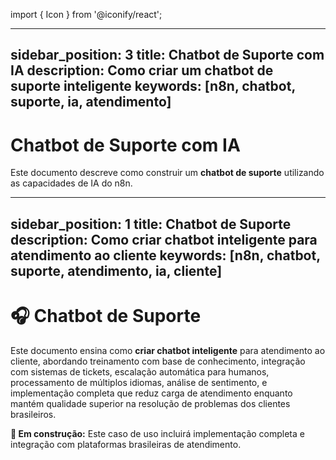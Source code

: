 import { Icon } from '@iconify/react';

---
sidebar_position: 3
title: Chatbot de Suporte com IA
description: Como criar um chatbot de suporte inteligente
keywords: [n8n, chatbot, suporte, ia, atendimento]
---

# Chatbot de Suporte com IA

Este documento descreve como construir um **chatbot de suporte** utilizando as capacidades de IA do n8n.

---
sidebar_position: 1
title: Chatbot de Suporte
description: Como criar chatbot inteligente para atendimento ao cliente
keywords: [n8n, chatbot, suporte, atendimento, ia, cliente]
---

# 🎧 Chatbot de Suporte

Este documento ensina como **criar chatbot inteligente** para atendimento ao cliente, abordando treinamento com base de conhecimento, integração com sistemas de tickets, escalação automática para humanos, processamento de múltiplos idiomas, análise de sentimento, e implementação completa que reduz carga de atendimento enquanto mantém qualidade superior na resolução de problemas dos clientes brasileiros.

**🔄 Em construção:** Este caso de uso incluirá implementação completa e integração com plataformas brasileiras de atendimento.
